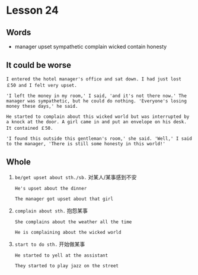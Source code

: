 # Lesson 24

## Words

- manager upset sympathetic complain wicked contain honesty

## It could be worse

```
I entered the hotel manager's office and sat down. I had just lost ￡50 and I felt very upset.

'I left the money in my room,' I said, 'and it's not there now.' The manager was sympathetic, but he could do nothing. 'Everyone's losing money these days,' he said.

He started to complain about this wicked world but was interrupted by a knock at the door. A girl came in and put an envelope on his desk. It contained ￡50.

'I found this outside this gentleman's room,' she said. 'Well,' I said to the manager, 'There is still some honesty in this world!'
```

## Whole

1. `be/get upset about sth./sb.` 对某人/某事感到不安

   ```
   He's upset about the dinner

   The manager got upset about that girl
   ```

2. `complain about sth.` 抱怨某事

   ```
   She complains about the weather all the time

   He is complaining about the wicked world
   ```

3. `start to do sth.` 开始做某事

   ```
   He started to yell at the assistant

   They started to play jazz on the street
   ```
